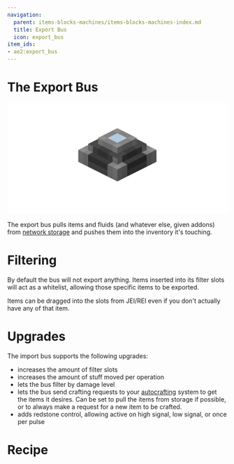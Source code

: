 ```yaml
---
navigation:
  parent: items-blocks-machines/items-blocks-machines-index.md
  title: Export Bus
  icon: export_bus
item_ids:
- ae2:export_bus
---
```

# The Export Bus

![A picture of an export bus.](../assets/blocks/export_bus.png)

The export bus pulls items and fluids (and whatever else, given addons) from [network storage](../ae2-mechanics/import-export-storage.md)
and pushes them into  the inventory it's touching.

# Filtering

By default the bus will not export anything. Items inserted into its filter slots will act as a whitelist,
allowing those specific items to be exported.

Items can be dragged into the slots from JEI/REI even if you don't actually have any of that item.

# Upgrades

The import bus supports the following upgrades:

- <ItemLink id="capacity_card" /> increases the amount of filter slots
- <ItemLink id="speed_card" /> increases the amount of stuff moved per operation
- <ItemLink id="fuzzy_card" /> lets the bus filter by damage level
- <ItemLink id="crafting_card" /> lets the bus send crafting requests to your [autocrafting](../ae2-mechanics/autocrafting.md)
  system to get the items it desires. Can be set to pull the items from storage if possible, or to always make a request
  for a new item to be crafted.
- <ItemLink id="redstone_card" /> adds redstone control, allowing active on high signal, low signal, or once per pulse

# Recipe

<RecipeFor id="import_bus" />